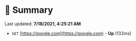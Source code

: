 # 📖 Summary
Last updated: **7/18/2021, 4:25:21 AM**

- `GET` [https://google.com](https://google.com) - **Up** (132ms)
